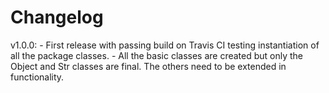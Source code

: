 # Changelog

v1.0.0: 
    - First release with passing build on Travis CI testing instantiation of all the package classes.
    - All the basic classes are created but only the Object and Str classes are final. 
      The others need to be extended in functionality.